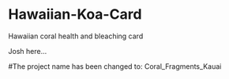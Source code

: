 # Hawaiian-Koa-Card
Hawaiian coral health and bleaching card


Josh here...

#The project name has been changed to: Coral_Fragments_Kauai
